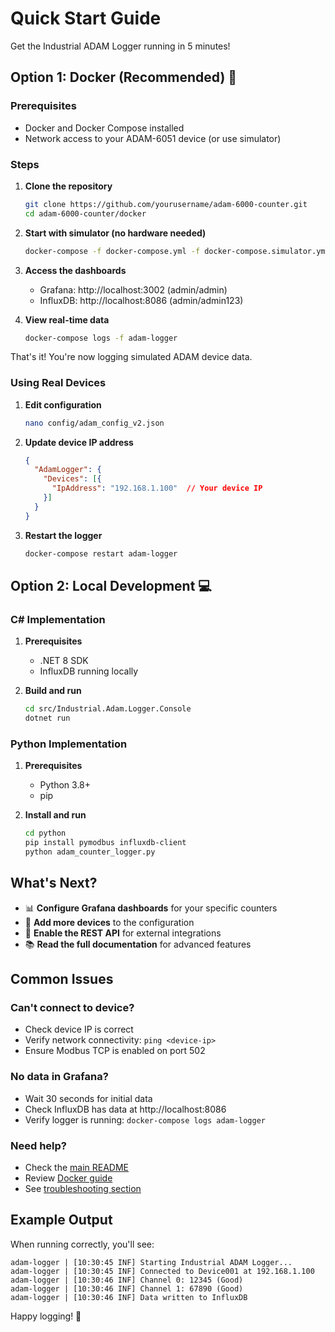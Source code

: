# Quick Start Guide

Get the Industrial ADAM Logger running in 5 minutes!

## Option 1: Docker (Recommended) 🐳

### Prerequisites
- Docker and Docker Compose installed
- Network access to your ADAM-6051 device (or use simulator)

### Steps

1. **Clone the repository**
   ```bash
   git clone https://github.com/yourusername/adam-6000-counter.git
   cd adam-6000-counter/docker
   ```

2. **Start with simulator (no hardware needed)**
   ```bash
   docker-compose -f docker-compose.yml -f docker-compose.simulator.yml up -d
   ```

3. **Access the dashboards**
   - Grafana: http://localhost:3002 (admin/admin)
   - InfluxDB: http://localhost:8086 (admin/admin123)

4. **View real-time data**
   ```bash
   docker-compose logs -f adam-logger
   ```

That's it! You're now logging simulated ADAM device data.

### Using Real Devices

1. **Edit configuration**
   ```bash
   nano config/adam_config_v2.json
   ```

2. **Update device IP address**
   ```json
   {
     "AdamLogger": {
       "Devices": [{
         "IpAddress": "192.168.1.100"  // Your device IP
       }]
     }
   }
   ```

3. **Restart the logger**
   ```bash
   docker-compose restart adam-logger
   ```

## Option 2: Local Development 💻

### C# Implementation

1. **Prerequisites**
   - .NET 8 SDK
   - InfluxDB running locally

2. **Build and run**
   ```bash
   cd src/Industrial.Adam.Logger.Console
   dotnet run
   ```

### Python Implementation

1. **Prerequisites**
   - Python 3.8+
   - pip

2. **Install and run**
   ```bash
   cd python
   pip install pymodbus influxdb-client
   python adam_counter_logger.py
   ```

## What's Next?

- 📊 **Configure Grafana dashboards** for your specific counters
- 🔧 **Add more devices** to the configuration
- 📡 **Enable the REST API** for external integrations
- 📚 **Read the full documentation** for advanced features

## Common Issues

### Can't connect to device?
- Check device IP is correct
- Verify network connectivity: `ping <device-ip>`
- Ensure Modbus TCP is enabled on port 502

### No data in Grafana?
- Wait 30 seconds for initial data
- Check InfluxDB has data at http://localhost:8086
- Verify logger is running: `docker-compose logs adam-logger`

### Need help?
- Check the [main README](README.md)
- Review [Docker guide](docker/README.md)
- See [troubleshooting section](README.md#troubleshooting)

## Example Output

When running correctly, you'll see:
```
adam-logger | [10:30:45 INF] Starting Industrial ADAM Logger...
adam-logger | [10:30:45 INF] Connected to Device001 at 192.168.1.100
adam-logger | [10:30:46 INF] Channel 0: 12345 (Good)
adam-logger | [10:30:46 INF] Channel 1: 67890 (Good)
adam-logger | [10:30:46 INF] Data written to InfluxDB
```

Happy logging! 🎉